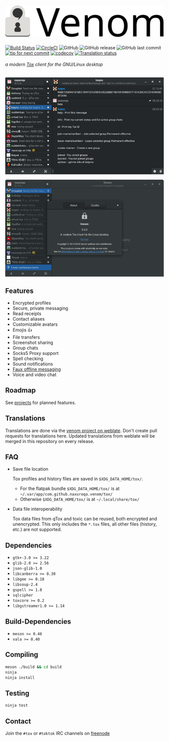 ![Venom](.github/banner/venom.svg)
=====

[![Build Status](https://travis-ci.org/naxuroqa/Venom.png?branch=develop)](https://travis-ci.org/naxuroqa/Venom)
[![CircleCI](https://circleci.com/gh/naxuroqa/Venom.svg?style=shield)](https://circleci.com/gh/naxuroqa/Venom)
![GitHub](https://img.shields.io/github/license/naxuroqa/venom.svg)
![GitHub release](https://img.shields.io/github/release/naxuroqa/venom.svg)
![GitHub last commit](https://img.shields.io/github/last-commit/naxuroqa/venom.svg)
[![tip for next commit](http://tip4commit.com/projects/634.svg)](http://tip4commit.com/projects/634)
[![codecov](https://codecov.io/gh/naxuroqa/Venom/branch/develop/graph/badge.svg)](https://codecov.io/gh/naxuroqa/Venom)
[![Translation status](https://hosted.weblate.org/widgets/venom/-/translations/svg-badge.svg)](https://hosted.weblate.org/engage/venom/?utm_source=widget)

###### a modern [Tox](https://github.com/TokTok/c-toxcore) client for the GNU/Linux desktop

![screenshot1](.github/screenshots/screenshot1.png)

![screenshot2](.github/screenshots/screenshot2.png)

Features
--------

* Encrypted profiles
* Secure, private messaging
* Read receipts
* Contact aliases
* Customizable avatars
* Emojis 👍
* File transfers
* Screenshot sharing
* Group chats
* Socks5 Proxy support
* Spell checking
* Sound notifications
* [Faux offline messaging](https://wiki.tox.chat/users/offline_messaging)
* Voice and video chat

Roadmap
-------

See [projects](https://github.com/naxuroqa/Venom/projects) for planned features.

Translations
------------

Translations are done via the [venom project on weblate](https://hosted.weblate.org/projects/venom/translations/).
Don't create pull requests for translations here. Updated translations from weblate will be merged in this repository on every release.

FAQ
---

* Save file location

  Tox profiles and history files are saved in `$XDG_DATA_HOME/tox/`.
   * For the flatpak bundle `$XDG_DATA_HOME/tox/` is at `~/.var/app/com.github.naxuroqa.venom/tox/`
   * Otherwise `$XDG_DATA_HOME/tox/` is at `~/.local/share/tox/`

* Data file interoperability

  Tox data files from qTox and toxic can be reused, both encrypted and unencrypted.
  This only includes the `*.tox` files, all other files (history, etc.) are not supported.

Dependencies
------------

* `gtk+-3.0 >= 3.22`
* `glib-2.0 >= 2.56`
* `json-glib-1.0`
* `libcanberra >= 0.30`
* `libgee >= 0.18`
* `libsoup-2.4`
* `gspell >= 1.8`
* `sqlcipher`
* `toxcore >= 0.2`
* `libgstreamer1.0 >= 1.14`

Build-Dependencies
------------------
* `meson >= 0.46`
* `vala >= 0.40`

Compiling
---------
```bash
meson ./build && cd build
ninja
ninja install
```

Testing
-------
```bash
ninja test
```

Contact
-------

Join the `#tox` or `#toktok` IRC channels on [freenode](https://freenode.net/)
